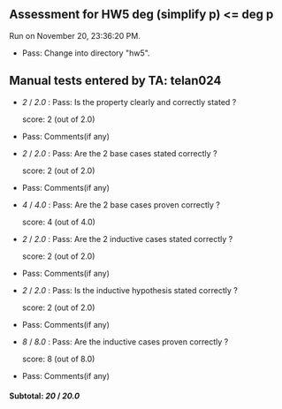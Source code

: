## Assessment for HW5 deg (simplify p) <= deg p

Run on November 20, 23:36:20 PM.

+ Pass: Change into directory "hw5".

## Manual tests entered by TA: telan024

+  _2_ / _2.0_ : Pass: Is the property clearly and correctly stated ?

    score: 2 (out of 2.0)


+ Pass: Comments(if any)

    

+  _2_ / _2.0_ : Pass: Are the 2 base cases stated correctly ?

    score: 2 (out of 2.0)


+ Pass: Comments(if any)

    

+  _4_ / _4.0_ : Pass: Are the 2 base cases proven correctly ?

    score: 4 (out of 4.0)


+  _2_ / _2.0_ : Pass: Are the 2 inductive cases stated correctly ?

    score: 2 (out of 2.0)


+ Pass: Comments(if any)

    

+  _2_ / _2.0_ : Pass: Is the inductive hypothesis stated correctly ?

    score: 2 (out of 2.0)


+ Pass: Comments(if any)

    

+  _8_ / _8.0_ : Pass: Are the inductive cases proven correctly ?

    score: 8 (out of 8.0)


+ Pass: Comments(if any)

    

#### Subtotal: _20_ / _20.0_

